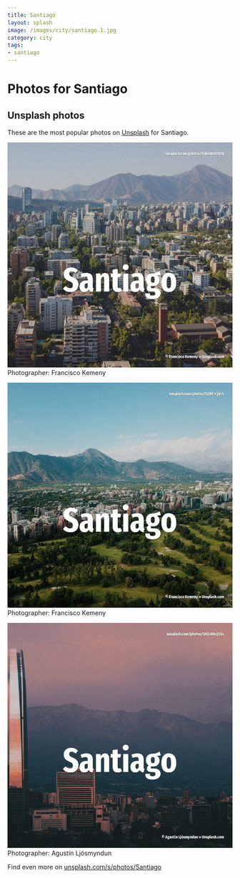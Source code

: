 ```yaml
---
title: Santiago
layout: splash
image: /images/city/santiago.1.jpg
category: city
tags:
- santiago
---
```

# Photos for Santiago
 
## Unsplash photos
These are the most popular photos on [Unsplash](https://unsplash.com) for Santiago.
 
![Santiago](/images/city/santiago.1.jpg)
Photographer:  Francisco Kemeny
 
![Santiago](/images/city/santiago.2.jpg)
Photographer:  Francisco Kemeny
 
![Santiago](/images/city/santiago.3.jpg)
Photographer:  Agustín Ljósmyndun
 
Find even more on [unsplash.com/s/photos/Santiago](https://unsplash.com/s/photos/Santiago)
 
